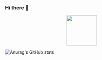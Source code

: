 ### Hi there 👋

<div id="header" align="center">
  <img src="https://media.giphy.com/media/2IudUHdI075HL02Pkk/giphy.gif" width="100"/>
</div>

![Anurag's GitHub stats](https://github-readme-stats.vercel.app/api?username=anuraghazra&show_icons=true&theme=radical)
                        
                        
                        
                        
                        
                        
                        
                        
                        
